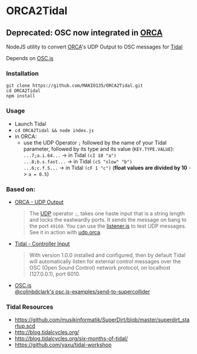 # ORCA2Tidal

## Deprecated: OSC now integrated in [ORCA](https://github.com/hundredrabbits/Orca)

NodeJS utility to convert [ORCA](https://wiki.xxiivv.com/#orca)'s UDP Output to OSC messages for [Tidal](https://tidalcycles.org/index.php/Welcome)

Depends on [OSC.js](https://www.npmjs.com/package/osc)

### Installation
```
git clone https://github.com/MAKIO135/ORCA2Tidal.git
cd ORCA2Tidal
npm install
```

### Usage
- Launch Tidal
- `cd ORCA2Tidal && node index.js`
- in ORCA:  
    - use the UDP Operator `;` followed by the name of your Tidal parameter, followed by its type and its value (`KEY.TYPE.VALUE`):  
    `...7;a.i.64...` -> in Tidal `(cI 10 "a")`  
    `...8;b.s.fast...` -> in Tidal `(cS "slow" "b")`  
    `...6;c.f.5...` -> in Tidal `(cF 1 "c")` (**float values are divided by 10** -> `a = 0.5`)


### Based on:
- [ORCA - UDP Output](https://github.com/hundredrabbits/Orca#midi-output)  
    > The [UDP](https://nodejs.org/api/dgram.html#dgram_socket_send_msg_offset_length_port_address_callback) operator `;`, takes one haste input that is a string length and locks the eastwardly ports. It sends the message on bang to the port `49160`. You can use the [listener.js](https://github.com/hundredrabbits/Orca/blob/master/listener.js) to test UDP messages. See it in action with [udp.orca](https://github.com/hundredrabbits/Orca/blob/master/examples/_udp.orca).
- [Tidal - Controller Input](https://tidalcycles.org/index.php/Controller_Input)  
    > With version 1.0.0 installed and configured, then by default Tidal will automatically listen for external control messages over the OSC (Open Sound Control) network protocol, on localhost (127.0.0.1), port 6010.
- [OSC.js](https://www.npmjs.com/package/osc)  
    [@colinbdclark's osc.js-examples/send-to-supercollider](https://github.com/colinbdclark/osc.js-examples/blob/master/send-to-supercollider/index.js)


### Tidal Resources
- https://github.com/musikinformatik/SuperDirt/blob/master/superdirt_startup.scd
- http://blog.tidalcycles.org/
- http://blog.tidalcycles.org/six-months-of-tidal/
- https://github.com/yaxu/tidal-workshop

